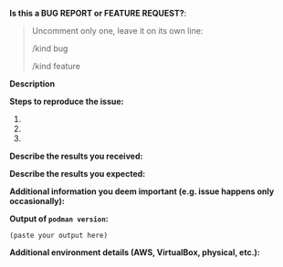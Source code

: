 <!--
---------------------------------------------------
BUG REPORT INFORMATION
---------------------------------------------------
Use the commands below to provide key information from your environment:
You do NOT have to include this information if this is a FEATURE REQUEST
-->

**Is this a BUG REPORT or FEATURE REQUEST?**:

> Uncomment only one, leave it on its own line:
>
> /kind bug
>
> /kind feature

**Description**

<!--
Briefly describe the problem you are having in a few paragraphs.
-->

**Steps to reproduce the issue:**

1.

2.

3.

**Describe the results you received:**


**Describe the results you expected:**


**Additional information you deem important (e.g. issue happens only occasionally):**

**Output of `podman version`:**

```
(paste your output here)
```

**Additional environment details (AWS, VirtualBox, physical, etc.):**

